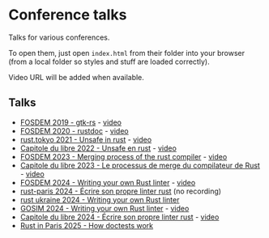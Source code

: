 # Conference talks

Talks for various conferences.

To open them, just open `index.html` from their folder into your browser (from a local folder so styles and stuff are loaded correctly).

Video URL will be added when available.

## Talks

 * [FOSDEM 2019 - gtk-rs](./conferences/2019-fosdem-gtk-rs/index.html) - [video](https://archive.fosdem.org/2019/schedule/event/rust_gtk_rs/)
 * [FOSDEM 2020 - rustdoc](./conferences/2020-fosdem-rustdoc/index.html) - [video](https://archive.fosdem.org/2020/schedule/event/rust_rustdoc/)
 * [rust.tokyo 2021 - Unsafe in rust](./conferences/2021-rust.tokyo-sysinfo/index.html) - [video](https://rust.tokyo/2021/lineup/en/6)
 * [Capitole du libre 2022 - Unsafe en rust](./conferences/2022-capitole-du-libre-sysinfo/index.html) - [video](https://www.youtube.com/watch?v=M7efWkbg8Ow)
 * [FOSDEM 2023 - Merging process of the rust compiler](./conferences/2023-fosdem-rust/index.html) - [video](https://archive.fosdem.org/2023/schedule/event/rust_merging_process_of_the_rust_compiler/)
 * [Capitole du libre 2023 - Le processus de merge du compilateur de Rust](./conferences/2023-capitole-du-libre-rust/index.html) - [video](https://www.youtube.com/watch?v=F5nxtUuj4zE)
 * [FOSDEM 2024 - Writing your own Rust linter](./conferences/2024-fosdem-rust/index.html) - [video](https://archive.fosdem.org/2024/schedule/event/fosdem-2024-1638-writing-your-own-rust-linter/)
 * [rust-paris 2024 - Écrire son propre linter rust](./conferences/2024-rust-paris/index.html) (no recording)
 * [rust ukraine 2024 - Writing your own Rust linter](./conferences/2024-rust-ukraine/index.html)
 * [GOSIM 2024 - Writing your own Rust linter](./conferences/2024-gosim-china/index.html) - [video](https://www.youtube.com/watch?v=S9zHXy_qOvc)
 * [Capitole du libre 2024 - Écrire son propre linter rust](./conferences/2024-capitole-du-libre-rust/index.html) - [video](https://www.youtube.com/watch?v=YzeXRTb-igg)
 * [Rust in Paris 2025 - How doctests work](./conferences/2025-rust-in-paris/index.html)
